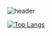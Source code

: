 ![header](https://capsule-render.vercel.app/api?type=waving&color=auto&height=300&section=header&text=yeonssu21%20git&fontSize=90)
 
 
[![Top Langs](https://github-readme-stats.vercel.app/api/top-langs/?username=yeonsuu21)](https://github.com/yeonsuu21/github-readme-stats)
